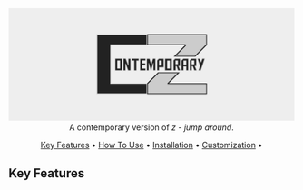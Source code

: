 <p align="center">
  <img src="doc/contemporary-z_header.png" alt="contemporary z"><br>
  A contemporary version of  <i>z - jump around</i>.
</p>

<p align="center">
  <a href="#key-features">Key Features</a> •
  <a href="#how-to-use">How To Use</a> •
  <a href="#installation">Installation</a> •
  <a href="#customization">Customization</a> •
</p>


## Key Features

